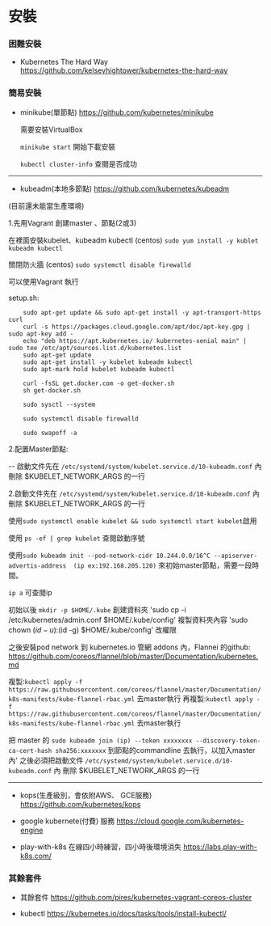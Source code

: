 # 安裝

### 困難安裝

- Kubernetes The Hard Way  https://github.com/kelseyhightower/kubernetes-the-hard-way

### 簡易安裝

- minikube(單節點)  https://github.com/kubernetes/minikube

    需要安裝VirtualBox 
   
    `minikube start` 開始下載安裝

   `kubectl cluster-info` 查閱是否成功
   
   






----------------------------------------------------------------
- kubeadm(本地多節點)  https://github.com/kubernetes/kubeadm

(目前還未能當生產環境)

1.先用Vagrant 創建master 、節點(2或3)

在裡面安裝kubelet、kubeadm kubectl
(centos) `sudo yum install -y kublet kubeadm kubectl`

關閉防火牆
(centos) `sudo systemctl disable firewalld`

可以使用Vagrant 執行

setup.sh:

        sudo apt-get update && sudo apt-get install -y apt-transport-https curl
        curl -s https://packages.cloud.google.com/apt/doc/apt-key.gpg | sudo apt-key add -
        echo "deb https://apt.kubernetes.io/ kubernetes-xenial main" | sudo tee /etc/apt/sources.list.d/kubernetes.list
        sudo apt-get update
        sudo apt-get install -y kubelet kubeadm kubectl
        sudo apt-mark hold kubelet kubeadm kubectl

        curl -fsSL get.docker.com -o get-docker.sh
        sh get-docker.sh

        sudo sysctl --system

        sudo systemctl disable firewalld

        sudo swapoff -a



2.配置Master節點:
     
  -- 啟動文件先在 `/etc/systemd/system/kubelet.service.d/10-kubeadm.conf` 內   刪除 $KUBELET_NETWORK_ARGS 的一行





2.啟動文件先在 `/etc/systemd/system/kubelet.service.d/10-kubeadm.conf` 內   刪除 $KUBELET_NETWORK_ARGS 的一行

使用`sudo systemctl enable kubelet && sudo systemctl start kubelet`啟用

使用 `ps -ef | grep kubelet` 查閱啟動序號

使用`sudo kubeadm init --pod-network-cidr 10.244.0.0/16^C --apiserver-advertis-address  (ip ex:192.168.205.120)` 來初始master節點，需要一段時間。

`ip a` 可查閱ip

初始以後
`mkdir -p $HOME/.kube` 創建資料夾
'sudo cp -i /etc/kubernetes/admin.conf   $HOME/.kube/config' 複製資料夾內容
'sudo chown $(id -u):$(id -g) $HOME/.kube/config'  改權限

之後安裝pod network
到 kubernetes.io 管網  addons 內，Flannei 的github: https://github.com/coreos/flannel/blob/master/Documentation/kubernetes.md

複製:`kubectl apply -f https://raw.githubusercontent.com/coreos/flannel/master/Documentation/k8s-manifests/kube-flannel-rbac.yml` 去master執行
再複製:`kubectl apply -f https://raw.githubusercontent.com/coreos/flannel/master/Documentation/k8s-manifests/kube-flannel-rbac.yml` 去master執行


把 master 的 `sudo kubeadm join (ip) --token xxxxxxxx --discovery-token-ca-cert-hash sha256:xxxxxxx` 到節點的commandline 去執行，以加入master 內'
之後必須把啟動文件 `/etc/systemd/system/kubelet.service.d/10-kubeadm.conf` 內   刪除 $KUBELET_NETWORK_ARGS 的一行

--------------------------------------------------------------------

- kops(生產級別，會依附AWS、 GCE服務)  https://github.com/kubernetes/kops

- google kubernete(付費) 服務 https://cloud.google.com/kubernetes-engine

- play-with-k8s 在線四小時練習，四小時後環境消失  https://labs.play-with-k8s.com/

### 其餘套件

- 其餘套件 https://github.com/pires/kubernetes-vagrant-coreos-cluster

- kubectl https://kubernetes.io/docs/tasks/tools/install-kubectl/
